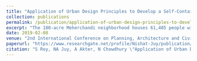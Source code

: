 ```yaml
---
title: "Application of Urban Design Principles to Develop a Self-Contained Residential Unit that Shape the Urban Form: An Approach towards Neighborhood Development at Meherchandi, Rajshahi"
collection: publications
permalink: /publication/application-of-urban-design-principles-to-develop-a-self-contained-residential-unit-that-shape-the-urban-form-an-approach-towards-neighborhood-development-at-meherchandi-rajshahi
excerpt: "The 180-acre Meherchandi neighborhood houses 61,485 people with a gross density of 341.58 persons/acre and net density of 597.23 persons/acre. High, upper-middle, and lower-middle income groups live in 102 acres of residential plots, while the rest is used for facilities, greenery, and recreation. A well-planned road network ensures accessibility, with all essential amenities within a 10-minute walk."
date: 2019-02-08
venue: "2nd International Conference on Planning, Architecture and Civil Engineering-ICPACE"
paperurl: "https://www.researchgate.net/profile/Nishat-Juy/publication/331970949_Application_of_Urban_Design_Principles_to_Develop_a_Self-Contained_Residential_Unit_that_Shape_the_Urban_Form_An_Approach_towards_Neighborhood_Development_at_Meherchandi_Rajshahi/links/5c9669c5a6fdccd460366756/Application-of-Urban-Design-Principles-to-Develop-a-Self-Contained-Residential-Unit-that-Shape-the-Urban-Form-An-Approach-towards-Neighborhood-Development-at-Meherchandi-Rajshahi.pdf"
citation: "S Roy, NA Juy, A Akter, N Chowdhury \"Application of Urban Design Principles to Develop a Self-Contained Residential Unit that Shape the Urban Form: An Approach towards Neighborhood Development at Meherchandi, Rajshahi\" <i>2nd International Conference on Planning, Architecture and Civil Engineering-ICPACE</i>"
---
```


